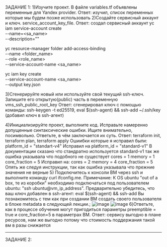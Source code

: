 ЗАДАНИЕ 1:
1)Изучите проект. В файле variables.tf объявлены переменные для Yandex provider.
Ответ: изучил, список переменных которые мы будем позже использовать
2)Создайте сервисный аккаунт и ключ. service_account_key_file.
Ответ: создал сервисный аккаунт
yc iam service-account create \
   --name=<sa_name> \
   --description="<description>"

yc resource-manager folder add-access-binding \
   --name <folder_name> \
   --role <role_name> \
   --service-account-name <sa_name>

yc iam key create \
   --service-account-name <sa_name> \
   --output key.json

3)Сгенерируйте новый или используйте свой текущий ssh-ключ. Запишите его открытую(public) часть в переменную vms_ssh_public_root_key
Ответ: сгенерировал ключ с помощью команды:
ssh-keygen -t ed25519, eval $(ssh-agent) && ssh-add ~/.ssh/key (добавил ключ в ssh-агент)

4)Инициализируйте проект, выполните код. Исправьте намеренно допущенные синтаксические ошибки. Ищите внимательно, посимвольно. Ответьте, в чём заключается их суть.
Ответ: terraform init, terraform plan, terraform apply
Ошиибки которые я исправил были:
platform_id = "standart-v4"
Исправил на
platform_id = "standard-v1"
В документации сказано что стандратно используется standard-v1 так же ошибка указывала что подобного не существует
cores         = 1
memory        = 1
core_fraction = 5
Исправил на:
cores         = 2
memory        = 4
core_fraction = 5
Опять же следуя инструкции, так как ошибка указывала что прежние значения не верные
5) Подключитесь к консоли ВМ через ssh и выполните команду  curl ifconfig.me. Примечание: К OS ubuntu "out of a box, те из коробки" необходимо подключаться под пользователем ubuntu: "ssh ubuntu@vm_ip_address". Предварительно убедитесь, что ваш ключ добавлен в ssh-агент: eval $(ssh-agent) && ssh-add Вы познакомитесь с тем как при создании ВМ создать своего пользователя в блоке metadata в следующей лекции.;
![image](https://github.com/AntonStogov/netology_terraform/assets/97850376/617fe276-0b38-4b13-bf82-e1ebc37adee7)
![image](https://github.com/AntonStogov/netology_terraform/assets/97850376/3e89da83-dd01-43c3-911f-b2d5f1f70713)
6)Ответьте, как в процессе обучения могут пригодиться параметры preemptible = true и core_fraction=5 в параметрах ВМ.
Ответ: сервису выгодно в плане ресурсов, нам же выгодно потому что стоимость поддержания такой вм в разы снижается
______________________________________________________________________________________________________________________________________________________________________
ЗАДАНИЕ 2:





